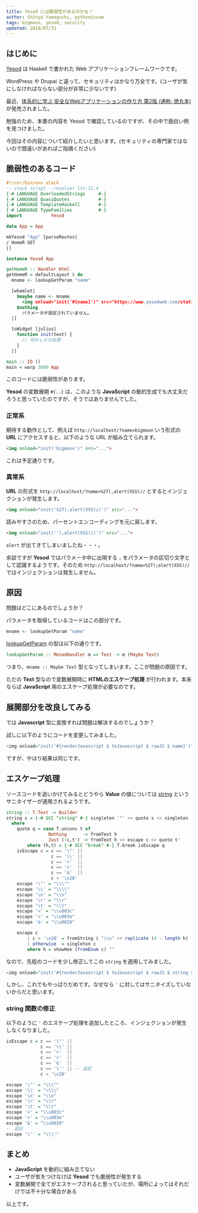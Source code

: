 ```yaml
---
title: Yesod には脆弱性があるのかな？
author: Shinya Yamaguchi, pythonissam
tags: bigmoon, yesod, security
updated: 2018/07/31
---
```


## はじめに

[Yesod](https://www.yesodweb.com/) は Haskell で書かれた Web アプリケーションフレームワークです。

WordPress や Drupal と違って、セキュリティはかなり万全です。(ユーザが気にしなければならない部分が非常に少ないです)

最近、[体系的に学ぶ 安全なWebアプリケーションの作り方 第2版 (通称: 徳丸本)](https://www.sbcr.jp/products/4797393163.html) が発売されました。

勉強のため、本書の内容を Yesod で確認しているのですが、その中で面白い例を見つけました。

今回はその内容について紹介したいと思います。(セキュリティの専門家ではないので間違いがあればご指摘ください)

<!--more-->

## 脆弱性のあるコード

```haskell
#!/usr/bin/env stack
-- stack script --resolver lts-12.4
{-# LANGUAGE OverloadedStrings     #-}
{-# LANGUAGE QuasiQuotes           #-}
{-# LANGUAGE TemplateHaskell       #-}
{-# LANGUAGE TypeFamilies          #-}
import           Yesod

data App = App

mkYesod "App" [parseRoutes|
/ HomeR GET
|]

instance Yesod App

getHomeR :: Handler Html
getHomeR = defaultLayout $ do
  mname <- lookupGetParam "name"

  [whamlet|
    $maybe name <- mname
      <img onload="init('#{name}')" src="https://www.yesodweb.com/static/logo-home2-no-esod-smaller2.png">
    $nothing
      パラメータが設定されていません。
  |]

  toWidget [julius|
    function init(text) {
      // 何かしらの処理
    }
  |]

main :: IO ()
main = warp 3000 App
```

このコードには脆弱性があります。

**Yesod** の変数展開 `#{..}` は、このような **JavaScript** の動的生成でも大丈夫だろうと思っていたのですが、そうではありませんでした。

### 正常系

期待する動作として、例えば `http://localhost/?name=bigmoon` いう形式の **URL** にアクセスすると、以下のような URL が組み立てられます。

```html
<img onload="init('bigmoon')" src="...">
```

これは予定通りです。

### 異常系

**URL** の形式を `http://localhost/?name=%27),alert(XSS)//` とするとインジェクションが発生します。

```html
<img onload="init('%27),alert(XSS)//')" src="...">
```

読みやすさのため、パーセントエンコーディングを元に戻します。

```html
<img onload="init(''),alert(XSS)//')" src="...">
```

`alert` が出てきてしまいましたね・・・。

余談ですが **Yesod** ではパラメータ中に出現する `;` をパラメータの区切り文字として認識するようです。そのため `http://localhost/?name=%27);alert(XSS)//` ではインジェクションは発生しません。

## 原因

問題はどこにあるのでしょうか？

パラメータを取得しているコードはこの部分です。

```hs
mname <- lookupGetParam "name"
```

[lookupGetParam](https://www.stackage.org/haddock/lts-12.4/yesod-core-1.6.6/Yesod-Core-Handler.html#v:lookupGetParam) の型は以下の通りです。

```hs
lookupGetParam :: MonadHandler m => Text -> m (Maybe Text)
```

つまり、`mname :: Maybe Text` 型となってしまいます。ここが問題の原因です。

ただの **Text** 型なので変数展開時に **HTMLのエスケープ処理** が行われます。本来ならば **JavaScript** 用のエスケープ処理が必要なのです。

## 展開部分を改良してみる

では **Javascript** 型に変換すれば問題は解決するのでしょうか？

試しに以下のようにコードを変更してみました。

```hs
<img onload="init('#{renderJavascript $ toJavascript $ rawJS $ name}')" src="...">
```

ですが、やはり結果は同じです。

## エスケープ処理

ソースコードを追いかけてみるとどうやら **Value** の値については [string](https://www.stackage.org/haddock/lts-12.4/shakespeare-2.0.15/src/Text.Julius.html#string) というサニタイザーが適用されるようです。

```hs
string :: T.Text -> Builder
string s = {-# SCC "string" #-} singleton '"' <> quote s <> singleton '"'
  where
    quote q = case T.uncons t of
                Nothing      -> fromText h
                Just (!c,t') -> fromText h <> escape c <> quote t'
        where (h,t) = {-# SCC "break" #-} T.break isEscape q
    isEscape c = c == '\"' ||
                 c == '\\' ||
                 c == '<'  ||
                 c == '>'  ||
                 c == '&'  ||
                 c < '\x20'
    escape '\"' = "\\\""
    escape '\\' = "\\\\"
    escape '\n' = "\\n"
    escape '\r' = "\\r"
    escape '\t' = "\\t"
    escape '<' = "\\u003c"
    escape '>' = "\\u003e"
    escape '&' = "\\u0026"

    escape c
        | c < '\x20' = fromString $ "\\u" ++ replicate (4 - length h) '0' ++ h
        | otherwise  = singleton c
        where h = showHex (fromEnum c) ""
```

なので、先程のコードを少し修正してこの `string` を適用してみました。

```hs
<img onload="init('#{renderJavascript $ toJavascript $ rawJS $ string $ name}')" src="...">
```

しかし、これでもやっぱりだめです。なぜなら `'` に対してはサニタイズしていないからだと思います。

### string 関数の修正

以下のように `'` のエスケープ処理を追加したところ、インジェクションが発生しなくなりました。

```hs
isEscape c = c == '\"' ||
             c == '\\' ||
             c == '<'  ||
             c == '>'  ||
             c == '&'  ||
             c == '\'' || -- 追記
             c < '\x20'

escape '\"' = "\\\""
escape '\\' = "\\\\"
escape '\n' = "\\n"
escape '\r' = "\\r"
escape '\t' = "\\t"
escape '<' = "\\u003c"
escape '>' = "\\u003e"
escape '&' = "\\u0026"
-- 追記
escape '\'' = "\\\'"
```

## まとめ

- **JavaScript** を動的に組み立てない
- ユーザが気をつけなけば **Yesod** でも脆弱性が発生する
- 変数展開で全てがエスケープされると思っていたが、場所によってはそれだけでは不十分な場合がある

以上です。